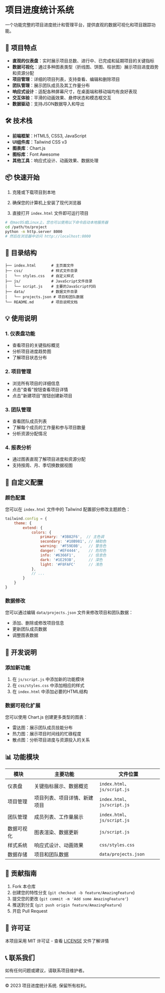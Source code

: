 # 项目进度统计系统

一个功能完整的项目进度统计和管理平台，提供直观的数据可视化和项目跟踪功能。

## 🚀 项目特点

- **直观的仪表盘**：实时展示项目总数、进行中、已完成和延期项目的关键指标
- **数据可视化**：通过多种图表类型（折线图、饼图、柱状图）展示项目进度趋势和资源分配
- **项目管理**：详细的项目列表，支持查看、编辑和删除项目
- **团队管理**：展示团队成员及其工作量分布
- **响应式设计**：适配各种屏幕尺寸，在桌面端和移动端均有良好表现
- **交互体验**：平滑的动画效果、悬停状态和模态框交互
- **数据驱动**：支持JSON数据导入和导出

## 🛠️ 技术栈

- **前端框架**：HTML5, CSS3, JavaScript
- **UI组件库**：Tailwind CSS v3
- **图表库**：Chart.js
- **图标库**：Font Awesome
- **其他工具**：响应式设计、动画效果、数据处理

## 📦 快速开始

1. 克隆或下载项目到本地

2. 确保您的计算机上安装了现代浏览器

3. 直接打开 `index.html` 文件即可运行项目

```bash
# 在macOS或Linux上，您也可以使用以下命令启动本地服务器
cd /path/to/project
python -m http.server 8000
# 然后在浏览器中访问 http://localhost:8000
```

## 📁 目录结构

```
├── index.html       # 主页面文件
├── css/             # 样式文件目录
│   └── styles.css   # 自定义样式
├── js/              # JavaScript文件目录
│   └── script.js    # 主要的JavaScript代码
├── data/            # 数据文件目录
│   └── projects.json # 项目和团队数据
└── README.md        # 项目说明文档
```

## 💡 使用说明

### 1. 仪表盘功能
- 查看项目的关键指标概览
- 分析项目进度趋势图
- 了解项目状态分布

### 2. 项目管理
- 浏览所有项目的详细信息
- 点击"查看"按钮查看项目详情
- 点击"新建项目"按钮创建新项目

### 3. 团队管理
- 查看团队成员列表
- 了解每个成员的工作量和参与项目数量
- 分析资源分配情况

### 4. 报表分析
- 通过图表直观了解项目进度和资源分配
- 支持按周、月、季切换数据视图

## 🎨 自定义配置

### 颜色配置
您可以在 `index.html` 文件中的 Tailwind 配置部分修改主题颜色：

```javascript
tailwind.config = {
    theme: {
        extend: {
            colors: {
                primary: '#3B82F6',  // 主色调
                secondary: '#10B981', // 辅助色
                warning: '#F59E0B',   // 警告色
                danger: '#EF4444',    // 危险色
                info: '#6366F1',      // 信息色
                dark: '#1E293B',      // 深色
                light: '#F8FAFC'      // 浅色
            },
            // ...
        }
    }
}
```

### 数据修改
您可以通过编辑 `data/projects.json` 文件来修改项目和团队数据：
- 添加、删除或修改项目信息
- 更新团队成员数据
- 调整图表数据

## 🔧 开发说明

### 添加新功能
1. 在 `js/script.js` 中添加新的功能模块
2. 在 `css/styles.css` 中添加相应的样式
3. 在 `index.html` 中添加必要的HTML结构

### 数据可视化扩展
您可以使用 Chart.js 创建更多类型的图表：
- 雷达图：展示团队成员技能分布
- 热力图：展示项目时间线的忙碌程度
- 散点图：分析项目进度与资源投入的关系

## 📊 功能模块

| 模块 | 主要功能 | 文件位置 |
|------|---------|----------|
| 仪表盘 | 关键指标展示、数据概览 | `index.html`、`js/script.js` |
| 项目管理 | 项目列表、项目详情、新建项目 | `index.html`、`js/script.js` |
| 团队管理 | 成员列表、工作量展示 | `index.html`、`js/script.js` |
| 数据可视化 | 图表渲染、数据更新 | `js/script.js` |
| 样式系统 | 响应式设计、动画效果 | `css/styles.css` |
| 数据存储 | 项目和团队数据 | `data/projects.json` |

## 🤝 贡献指南

1. Fork 本仓库
2. 创建您的特性分支 (`git checkout -b feature/AmazingFeature`)
3. 提交您的更改 (`git commit -m 'Add some AmazingFeature'`)
4. 推送到分支 (`git push origin feature/AmazingFeature`)
5. 开启 Pull Request

## 📄 许可证

本项目采用 MIT 许可证 - 查看 [LICENSE](LICENSE) 文件了解详情

## 📞 联系我们

如有任何问题或建议，请联系项目维护者。

---

© 2023 项目进度统计系统. 保留所有权利。